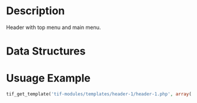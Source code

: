 # Description
Header with top menu and main menu.

# Data Structures

# Usuage Example

```php
tif_get_template('tif-modules/templates/header-1/header-1.php', array('topline' => array('location' => 'topline-menu', 'depth' => 1, 'container_class' => 'd-none', 'links' => array(), 'before' => array('class' => 't-thin', 'filters' => array('ceo_topline_content' => ''), 'content' => ''), 'after' => array()), 'main_menu' => array('location' => 'primary-menu', 'depth' => 1, 'logo' => array('image' => get_stylesheet_directory_uri() . '/images/ceo-logo.svg', 'classes' => array('default-top'), 'width' => 155, 'height' => 101))));
```

